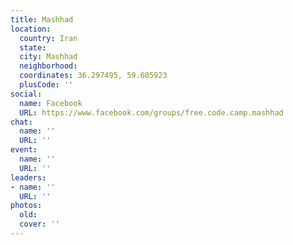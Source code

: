 ```yaml
---
title: Mashhad
location:
  country: Iran
  state: 
  city: Mashhad
  neighborhood: 
  coordinates: 36.297495, 59.605923
  plusCode: ''
social:
  name: Facebook
  URL: https://www.facebook.com/groups/free.code.camp.mashhad
chat:
  name: ''
  URL: ''
event:
  name: ''
  URL: ''
leaders:
- name: ''
  URL: ''
photos:
  old: 
  cover: ''
---
```

